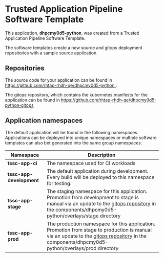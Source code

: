 # Trusted Application Pipeline Software Template

This application, **dhpcmy0d5-python**, was created from a Trusted Application Pipeline Software Template.

The software templates create a new source and gitops deployment repositories with a sample source application. 

## Repositories

The source code for your application can be found in [https://github.com/rhtap-rhdh-qe/dhpcmy0d5-python ](https://github.com/rhtap-rhdh-qe/dhpcmy0d5-python ).
 
The gitops repository, which contains the kubernetes manifests for the application can be found in 
[https://github.com/rhtap-rhdh-qe/dhpcmy0d5-python-gitops ](https://github.com/rhtap-rhdh-qe/dhpcmy0d5-python-gitops ) 

## Application namespaces 

The default application will be found in the following namespaces. Applications can be deployed into unique namespaces or multiple software templates can also bet generated into the same group namespaces.  

|  Namespace   |  Description   |  
| -------- | -------- |
| **tssc-app-ci** | The namespace used for CI workloads |
| **tssc-app-development** | The default application during development. Every build will be deployed to this namespace for testing. |
| **tssc-app-stage** | The staging namespace for this application. Promotion from development to stage is manual via an update to the [gitops repository](https://github.com/rhtap-rhdh-qe/dhpcmy0d5-python-gitops ) in the components/dhpcmy0d5-python/overlays/stage directory |
| **tssc-app-prod** | The production namespace for this application. Promotion from stage to production is manual via an update to the [gitops repository](https://github.com/rhtap-rhdh-qe/dhpcmy0d5-python-gitops ) in the components/dhpcmy0d5-python/overlays/prod directory |
